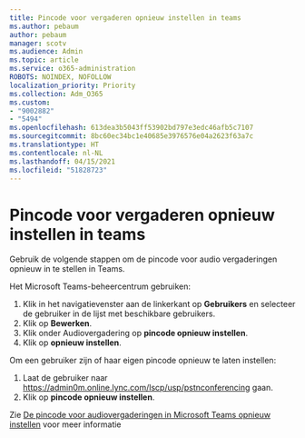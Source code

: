 ```yaml
---
title: Pincode voor vergaderen opnieuw instellen in teams
ms.author: pebaum
author: pebaum
manager: scotv
ms.audience: Admin
ms.topic: article
ms.service: o365-administration
ROBOTS: NOINDEX, NOFOLLOW
localization_priority: Priority
ms.collection: Adm_O365
ms.custom:
- "9002882"
- "5494"
ms.openlocfilehash: 613dea3b5043ff53902bd797e3edc46afb5c7107
ms.sourcegitcommit: 8bc60ec34bc1e40685e3976576e04a2623f63a7c
ms.translationtype: HT
ms.contentlocale: nl-NL
ms.lasthandoff: 04/15/2021
ms.locfileid: "51828723"
---
```

# <a name="reset-conferencing-pin-in-teams"></a>Pincode voor vergaderen opnieuw instellen in teams

Gebruik de volgende stappen om de pincode voor audio vergaderingen opnieuw in te stellen in Teams.  

Het Microsoft Teams-beheercentrum gebruiken:

1. Klik in het navigatievenster aan de linkerkant op **Gebruikers** en selecteer de gebruiker in de lijst met beschikbare gebruikers.
2. Klik op **Bewerken**.
3. Klik onder Audiovergadering op **pincode opnieuw instellen**.
4. Klik op **opnieuw instellen**.

Om een gebruiker zijn of haar eigen pincode opnieuw te laten instellen:
1. Laat de gebruiker naar https://admin0m.online.lync.com/lscp/usp/pstnconferencing gaan.
2. Klik op **pincode opnieuw instellen**.

Zie [De pincode voor audiovergaderingen in Microsoft Teams opnieuw instellen](https://docs.microsoft.com/microsoftteams/reset-the-audio-conferencing-pin-in-teams) voor meer informatie

